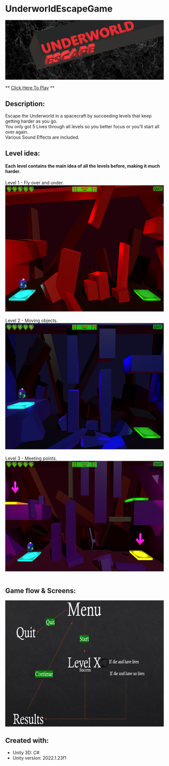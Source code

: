 # UnderworldEscapeGame
<img src = "README_files/game_ban.png">

** [Click Here To Play](https://luwander-games.itch.io/underworld-escape) **

## Description:
Escape the Underworld in a spacecraft by succeeding levels that keep getting harder as you go. <br />
You only got 5 Lives through all levels so you better focus or you'll start all over again. <br />
Various Sound Effects are included. <br />

## Level idea:
#### Each level contains the main idea of all the levels before, making it much harder. <br />
Level 1 - Fly over and under. <br />
<img src = "README_files/lvl1.png" height="400"> <br /> <br />
Level 2 - Moving objects. <br />
<img src = "README_files/lvl2.png" height="400"> <br /> <br />
Level 3 - Meeting points. <br />
<img src = "README_files/lvl3.png" height="350"> <br /> <br />

## Game flow & Screens:
<img src = "README_files/game flow.png" height="400">

## Created with:
* Unity 3D: C#.
* Unity version: 2022.1.23f1 
